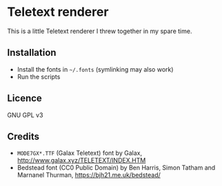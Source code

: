 Teletext renderer
================================

This is a little Teletext renderer I threw together in my spare time.

Installation
------------

  - Install the fonts in `~/.fonts` (symlinking may also work)
  - Run the scripts

Licence
-------

GNU GPL v3


Credits
-------

  * `MODE7GX*.TTF` (Galax Teletext) font by Galax, http://www.galax.xyz/TELETEXT/INDEX.HTM
  * Bedstead font (CC0 Public Domain) by Ben Harris, Simon Tatham and Marnanel Thurman, https://bjh21.me.uk/bedstead/

[modeline]: # ( vim: set expandtab fenc=utf-8 spell spl=en: )
